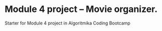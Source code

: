 # Module 4 project – Movie organizer.

Starter for Module 4 project in Algoritmika Coding Bootcamp



